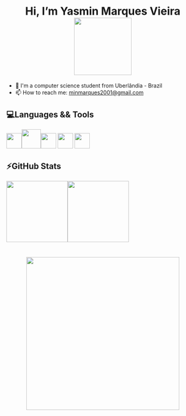 <h1 align="center"> Hi, I’m Yasmin Marques Vieira <img src= "https://user-images.githubusercontent.com/91732850/198894430-4d37b31c-38c9-4bef-9e50-7269bfe8c88b.png" width="150" height="150" align="middle"/></h1> 

  
- 👀 I'm a computer science student from Uberlândia - Brazil
- 📫 How to reach me: minmarques2001@gmail.com



## 💻Languages && Tools 
<img src= "https://user-images.githubusercontent.com/91732850/198840984-b0e957c2-dcc2-4b8c-88eb-4bc30232a4f6.png" width="40" height="40"><img src="https://cdn.jsdelivr.net/gh/devicons/devicon/icons/java/java-original.svg" width="50" height="50"/><img src="https://cdn.jsdelivr.net/gh/devicons/devicon/icons/haskell/haskell-original.svg" width="40" height="40"/> <img src="https://cdn.jsdelivr.net/gh/devicons/devicon/icons/vscode/vscode-original.svg" width="40" height="40"/> <img src= "https://user-images.githubusercontent.com/91732850/198895860-c900c65c-22cd-414f-927c-48104020f285.png" width="40" height="40"/>

         
         
## ⚡GitHub Stats
<div><a href="https://github.com/yasminMVieira"><img height="160em" src="https://github-readme-stats.vercel.app/api/top-langs/?username=yasminMVieira&layout=compact&langs_count=7&theme=radical"><img height="160em" src="https://github-readme-stats.vercel.app/api?username=yasminMVieira&show_icons=true&theme=radical&include_all_commits=true&count_private=true"/></div>

# 
<h1 align= "middle" > <img src= "https://user-images.githubusercontent.com/91732850/198893919-2cdc26ff-0c36-486a-adef-2b9d35ec3696.png" width="400" height="400" align="middle" >


<!---
yasminMVieira/yasminMVieira is a ✨ special ✨ repository because its `README.md` (this file) appears on your GitHub profile.
You can click the Preview link to take a look at your changes.
--->
